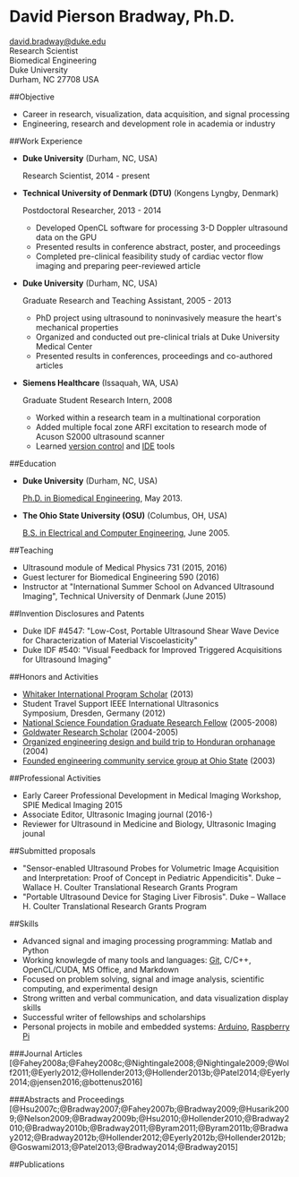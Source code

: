 # David Pierson Bradway, Ph.D.  


<david.bradway@duke.edu>  
Research Scientist  
Biomedical Engineering  
Duke University  
Durham, NC 27708 USA  

##Objective

*   Career in research, visualization, data acquisition, and signal processing
*   Engineering, research and development role in academia or industry

##Work Experience

*   **Duke University** (Durham, NC, USA)

    Research Scientist, 2014 - present

*   **Technical University of Denmark (DTU)** (Kongens Lyngby, Denmark)

    Postdoctoral Researcher, 2013 - 2014

    -   Developed OpenCL software for processing 3-D Doppler ultrasound data on the GPU
    -   Presented results in conference abstract, poster, and proceedings
    -   Completed pre-clinical feasibility study of cardiac vector flow imaging and preparing peer-reviewed article

*   **Duke University** (Durham, NC, USA)

    Graduate Research and Teaching Assistant, 2005 - 2013

    -   PhD project using ultrasound to noninvasively measure the heart's mechanical properties
    -   Organized and conducted out pre-clinical trials at Duke University Medical Center
    -   Presented results in conferences, proceedings and co-authored articles

*   **Siemens Healthcare** (Issaquah, WA, USA)

    Graduate Student Research Intern, 2008

    -   Worked within a research team in a multinational corporation
    -   Added multiple focal zone ARFI excitation to research mode of Acuson S2000 ultrasound scanner
    -   Learned [version control](http://www-03.ibm.com/software/products/en/clearcase) and [IDE](http://www.visualstudio.com/) tools

##Education

*   **Duke University** (Durham, NC, USA)

    [Ph.D. in Biomedical Engineering](http://bme.duke.edu/grad), May 2013.

*   **The Ohio State University (OSU)** (Columbus, OH, USA)

    [B.S. in Electrical and Computer Engineering](http://ece.osu.edu/futurestudents/undergrad), June 2005.

##Teaching

*   Ultrasound module of Medical Physics 731 (2015, 2016)
*   Guest lecturer for Biomedical Engineering 590 (2016)
*   Instructor at "International Summer School on Advanced Ultrasound Imaging", Technical University of Denmark (June 2015)


##Invention Disclosures and Patents

*   Duke IDF #4547: "Low-Cost, Portable Ultrasound Shear Wave Device for Characterization of Material Viscoelasticity" 
*   Duke IDF #540: "Visual Feedback for Improved Triggered Acquisitions for Ultrasound Imaging"


##Honors and Activities

*   [Whitaker International Program Scholar](http://www.whitaker.org/grants/fellows-scholars)  (2013)
*   Student Travel Support IEEE International Ultrasonics Symposium, Dresden, Germany (2012)
*   [National Science Foundation Graduate Research Fellow](http://www.nsfgrfp.org/) (2005-2008)
*   [Goldwater Research Scholar](https://goldwater.scholarsapply.org/) (2004-2005)
*   [Organized engineering design and build trip to Honduran orphanage](http://www.montanadeluz.org/) (2004)
*   [Founded engineering community service group at Ohio State](http://ecos.osu.edu/) (2003)


##Professional Activities

*   Early Career Professional Development in Medical Imaging Workshop, SPIE Medical Imaging 2015
*   Associate Editor, Ultrasonic Imaging journal (2016-)
*   Reviewer for Ultrasound in Medicine and Biology, Ultrasonic Imaging jounal

##Submitted proposals

*   "Sensor-enabled Ultrasound Probes for Volumetric Image Acquisition and Interpretation: Proof of Concept in Pediatric Appendicitis". Duke – Wallace H. Coulter Translational Research Grants Program
*   "Portable Ultrasound Device for Staging Liver Fibrosis". Duke – Wallace H. Coulter Translational Research Grants Program

##Skills
*   Advanced signal and imaging processing programming: Matlab and Python
*   Working knowlegde of many tools and languages: [Git](http://git-scm.com/), C/C++, OpenCL/CUDA, MS Office, and Markdown
*   Focused on problem solving, signal and image analysis, scientific computing, and experimental design
*   Strong written and verbal communication, and data visualization display skills
*   Successful writer of fellowships and scholarships
*   Personal projects in mobile and embedded systems: [Arduino](http://www.arduino.cc/), [Raspberry Pi](http://www.raspberrypi.org/)

###Journal Articles
[@Fahey2008a;@Fahey2008c;@Nightingale2008;@Nightingale2009;@Wolf2011;@Eyerly2012;@Hollender2013;@Hollender2013b;@Patel2014;@Eyerly2014;@jensen2016;@bottenus2016]

###Abstracts and Proceedings
[@Hsu2007c;@Bradway2007;@Fahey2007b;@Bradway2009;@Husarik2009;@Nelson2009;@Bradway2009b;@Hsu2010;@Hollender2010;@Bradway2010;@Bradway2010b;@Bradway2011;@Byram2011;@Byram2011b;@Bradway2012;@Bradway2012b;@Hollender2012;@Eyerly2012b;@Hollender2012b;@Goswami2013;@Patel2013;@Bradway2014;@Bradway2015]

##Publications
